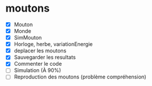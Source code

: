 # moutons

- [x] Mouton
- [x] Monde
- [x] SimMouton 
- [x] Horloge, herbe, variationEnergie
- [x] deplacer les moutons
- [x] Sauvegarder les resultats
- [x] Commenter le code
- [ ] Simulation (À 90%)
- [ ] Reproduction des moutons (problème compréhension)
